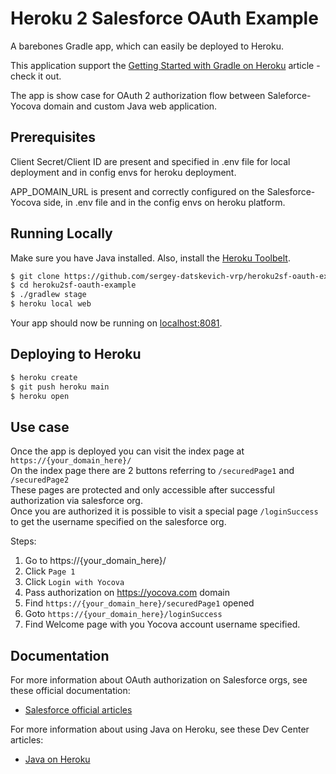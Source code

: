 # Heroku 2 Salesforce OAuth Example

A barebones Gradle app, which can easily be deployed to Heroku.

This application support the [Getting Started with Gradle on Heroku](https://devcenter.heroku.com/articles/getting-started-with-gradle-on-heroku) article - check it out.

The app is show case for OAuth 2 authorization flow between Saleforce-Yocova domain and custom Java web application.

## Prerequisites

Client Secret/Client ID are present and specified in .env file for local deployment and in config envs for heroku deployment.

APP_DOMAIN_URL is present and correctly configured on the Salesforce-Yocova side, in .env file and in the config envs on heroku platform.

## Running Locally

Make sure you have Java installed.  Also, install the [Heroku Toolbelt](https://toolbelt.heroku.com/).

```sh
$ git clone https://github.com/sergey-datskevich-vrp/heroku2sf-oauth-example.git
$ cd heroku2sf-oauth-example
$ ./gradlew stage
$ heroku local web
```

Your app should now be running on [localhost:8081](http://localhost:8081/).

## Deploying to Heroku

```sh
$ heroku create
$ git push heroku main
$ heroku open
```

## Use case

Once the app is deployed you can visit the index page at ```https://{your_domain_here}/```  
On the index page there are 2 buttons referring to ```/securedPage1``` and ```/securedPage2```  
These pages are protected and only accessible after successful authorization via salesforce org.  
Once you are authorized it is possible to visit a special page ```/loginSuccess``` to get the username specified on the salesforce org.  

Steps:
1. Go to https://{your_domain_here}/
2. Click ```Page 1```
3. Click ```Login with Yocova```
4. Pass authorization on https://yocova.com domain
5. Find ```https://{your_domain_here}/securedPage1``` opened
6. Goto ```https://{your_domain_here}/loginSuccess```
7. Find Welcome page with you Yocova account username specified.

## Documentation

For more information about OAuth authorization on Salesforce orgs, see these official documentation:

- [Salesforce official articles](https://help.salesforce.com/articleView?id=sf.remoteaccess_oauth_web_server_flow.htm&type=5)

For more information about using Java on Heroku, see these Dev Center articles:

- [Java on Heroku](https://devcenter.heroku.com/categories/java)